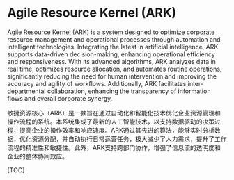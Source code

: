 # Agile Resource Kernel (ARK)

Agile Resource Kernel (ARK) is a system designed to optimize corporate resource management and operational processes through automation and intelligent technologies. Integrating the latest in artificial intelligence, ARK supports data-driven decision-making, enhancing operational efficiency and responsiveness. With its advanced algorithms, ARK analyzes data in real time, optimizes resource allocation, and automates routine operations, significantly reducing the need for human intervention and improving the accuracy and agility of workflows. Additionally, ARK facilitates inter-departmental collaboration, enhancing the transparency of information flows and overall corporate synergy.

敏捷资源核心（ARK）是一款旨在通过自动化和智能化技术优化企业资源管理和操作流程的系统。本系统集成了最新的人工智能技术，以支持数据驱动的决策过程，提高企业的操作效率和响应速度。ARK通过其先进的算法，能够实时分析数据，优化资源分配，并自动执行日常运营任务，极大减少了人力需求，提升了工作流程的精准性和敏捷性。此外，ARK支持跨部门协作，增强了信息流的透明度和企业的整体协同效应。

[TOC]
